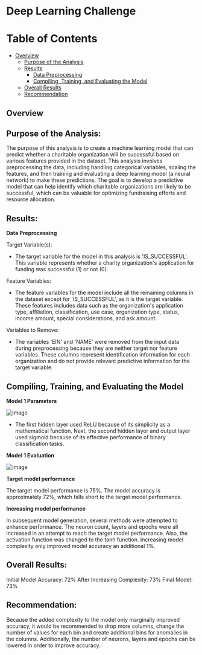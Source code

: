 # Deep Learning Challenge

# Table of Contents

- [Overview](#overview)
  - [Purpose of the Analysis](#purpose-of-the-analysis)
  - [Results](#results)
    - [Data Preprocessing](#data-preprocessing)
    - [Compiling, Training, and Evaluating the Model](#compiling-training-and-evaluating-the-model)
  - [Overall Results](#overall-results)
  - [Recommendation](#recommendation)

## Overview

## Purpose of the Analysis:

The purpose of this analysis is to create a machine learning model that can predict whether a charitable organization will be successful based on various features provided in the dataset. This analysis involves preprocessing the data, including handling categorical variables, scaling the features, and then training and evaluating a deep learning model (a neural network) to make these predictions. The goal is to develop a predictive model that can help identify which charitable organizations are likely to be successful, which can be valuable for optimizing fundraising efforts and resource allocation.

## Results:

**Data Preprocessing**

Target Variable(s):
- The target variable for the model in this analysis is 'IS_SUCCESSFUL'. This variable represents whether a charity organization's application for funding was successful (1) or not (0).

Feature Variables:
- The feature variables for the model include all the remaining columns in the dataset except for 'IS_SUCCESSFUL', as it is the target variable. These features includes data such as the organization's application type, affiliation, classification, use case, organization type, status, income amount, special considerations, and ask amount.

Variables to Remove:
- The variables 'EIN' and 'NAME' were removed from the input data during preprocessing because they are neither target nor feature variables. These columns represent identification information for each organization and do not provide relevant predictive information for the target variable.

## Compiling, Training, and Evaluating the Model

**Model 1 Parameters**

![image](https://github.com/rkb81/deep-learning-challenge/blob/main/model1_parameters.png)

- The first hidden layer used ReLU because of its simplicity as a mathematical function. Next, the second hidden layer and output layer used sigmoid because of its effective performance of binary classification tasks.

**Model 1 Evaluation**

![image](https://github.com/rkb81/deep-learning-challenge/blob/main/model1_evaluation.png)

**Target model performance**

The target model performance is 75%. The model accuracy is approximately 72%, which falls short to the target model performance.

**Increasing model performance**

In subsequent model generation, several methods were attempted to enhance performance. The neuron count, layers and epochs were all increased in an attempt to reach the target model performance. Also, the activation function was changed to the tanh function. Increasing model complexity only improved model accuracy an additional 1%.

## Overall Results:

Initial Model Accuracy: 72%
After Increasing Complexity: 73%
Final Model: 73%

## Recommendation:

Because the added complexity to the model only marginally improved accuracy, it would be recommended to drop more columns, change the number of values for each bin and create additional bins for anomalies in the columns. Additionally, the number of neurons, layers and epochs can be lowered in order to improve accuracy.
